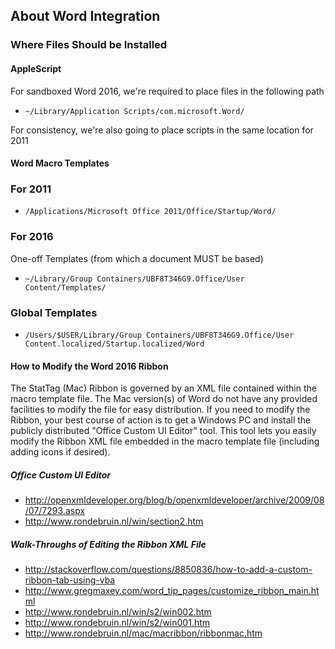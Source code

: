 
## About Word Integration ##

### Where Files Should be Installed ###

#### AppleScript ####

For sandboxed Word 2016, we're required to place files in the following path

* `~/Library/Application Scripts/com.microsoft.Word/`

For consistency, we're also going to place scripts in the same location for 2011


#### Word Macro Templates ####

### For 2011 ###

* `/Applications/Microsoft Office 2011/Office/Startup/Word/`

### For 2016 ###

One-off Templates (from which a document MUST be based)

* `~/Library/Group Containers/UBF8T346G9.Office/User Content/Templates/`

### Global Templates ###

* `/Users/$USER/Library/Group Containers/UBF8T346G9.Office/User Content.localized/Startup.localized/Word`

#### How to Modify the Word 2016 Ribbon ####

The StatTag (Mac) Ribbon is governed by an XML file contained within the macro template file. The Mac version(s) of Word do not have any provided facilities to modify the file for easy distribution. If you need to modify the Ribbon, your best course of action is to get a Windows PC and install the publicly distributed "Office Custom UI Editor" tool. This tool lets you easily modify the Ribbon XML file embedded in the macro template file (including adding icons if desired).

##### Office Custom UI Editor #####

- http://openxmldeveloper.org/blog/b/openxmldeveloper/archive/2009/08/07/7293.aspx
- http://www.rondebruin.nl/win/section2.htm

##### Walk-Throughs of Editing the Ribbon XML File #####

- http://stackoverflow.com/questions/8850836/how-to-add-a-custom-ribbon-tab-using-vba
- http://www.gregmaxey.com/word_tip_pages/customize_ribbon_main.html
- http://www.rondebruin.nl/win/s2/win002.htm
- http://www.rondebruin.nl/win/s2/win001.htm
- http://www.rondebruin.nl/mac/macribbon/ribbonmac.htm



